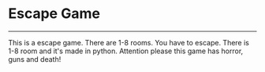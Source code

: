 # Escape Game
----
This is a escape game. There are 1-8 rooms. You have to escape.
There is 1-8 room and it's made in python.
Attention please this game has horror, guns and death!